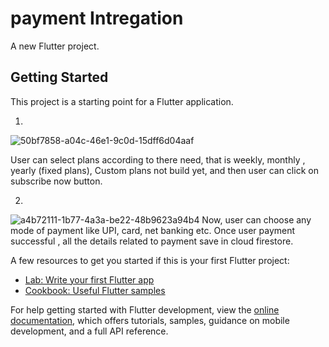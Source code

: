 # payment Intregation

A new Flutter project.

## Getting Started

This project is a starting point for a Flutter application.

1.
![50bf7858-a04c-46e1-9c0d-15dff6d04aaf](https://github.com/ms471841/Payment-Integration-Flutter/assets/58516376/fe966def-d6a9-4c24-a5f7-f636023b648f)

User can select plans according to there need, that is weekly, monthly , yearly (fixed plans), Custom plans not build yet, and then user can click on subscribe now button.

2.
![a4b72111-1b77-4a3a-be22-48b9623a94b4](https://github.com/ms471841/Payment-Integration-Flutter/assets/58516376/d4fc96a0-b167-42d7-80c6-5c6a626599c6)
Now, user can choose any mode of payment like UPI, card, net banking etc. Once user payment successful , all the details related to payment save in cloud firestore.










A few resources to get you started if this is your first Flutter project:

- [Lab: Write your first Flutter app](https://docs.flutter.dev/get-started/codelab)
- [Cookbook: Useful Flutter samples](https://docs.flutter.dev/cookbook)

For help getting started with Flutter development, view the
[online documentation](https://docs.flutter.dev/), which offers tutorials,
samples, guidance on mobile development, and a full API reference.

